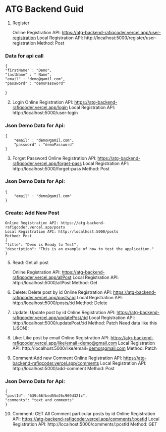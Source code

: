 # ATG Backend Guid
1. Register

    Online Registration API: https://atg-backend-rafiqcoder.vercel.app/user-registration
    Local Registration API: http://localhost:5000/register/user-registration
    Method: Post
### Data for api call
    {
    "firstName" : "Demo",
    "lastName" : " Name",
    "email" : "demo@gamil.com",
    "password" : "demoPassword"
  }

2. Login
    Online Registration API: https://atg-backend-rafiqcoder.vercel.app/login
    Local Registration API: http://localhost:5000/user-login

 ### Json Demo Data for Api:
    {
        "email" : "demo@gamil.com",
        "password" : "demoPassword"
    }
3. Forget Password
    Online Registration API: https://atg-backend-rafiqcoder.vercel.app/forget-pass
    Local Registration API: http://localhost:5000/forget-pass
    Method: Post
### Json Demo Data for Api:
    {
        "email" : "demo@gamil.com"
    }   
### Create: Add New Post
    Online Registration API: https://atg-backend-rafiqcoder.vercel.app/posts
    Local Registration API: http://localhost:5000/posts
    Method: Post
    {
    "title": "Demo is Ready to Test",
    "description": "This is an example of how to test the application."
    }

5. Read: Get all post

    Online Registration API: https://atg-backend-rafiqcoder.vercel.app/allPost
    Local Registration API: http://localhost:5000/allPost
    Method: Get

6. Delete: Delete post by id
    Online Registration API: https://atg-backend-rafiqcoder.vercel.app/posts/:id
    Local Registration API: http://localhost:5000/posts/:id
    Method: Delete

7. Update: Update post by id
    Online Registration API: https://atg-backend-rafiqcoder.vercel.app/updatePost/:id
    Local Registration API: http://localhost:5000/updatePost/:id
    Method: Patch
    Need data like this (JSON):
    
8. Like: Like post by email
    Online Registration API: https://atg-backend-rafiqcoder.vercel.app/like/email=demo@gmail.com
    Local Registration API: http://localhost:5000/like/email=demo@gmail.com
    Method: Patch

9. Comment:Add new Comment 
    Online Registration API: https://atg-backend-rafiqcoder.vercel.app/comments
    Local Registration API: http://localhost:5000/add-comment
    Method: Post
### Json Demo Data for Api:
    {
    "postId": "639c66fbed55e26c969d321c",
    "comments": "text and comments"
    }
10. Comment: GET All Comment particular posts by id
    Online Registration API: https://atg-backend-rafiqcoder.vercel.app/comments/:postId
    Local Registration API: http://localhost:5000/comments/:postId
    Method: GET
